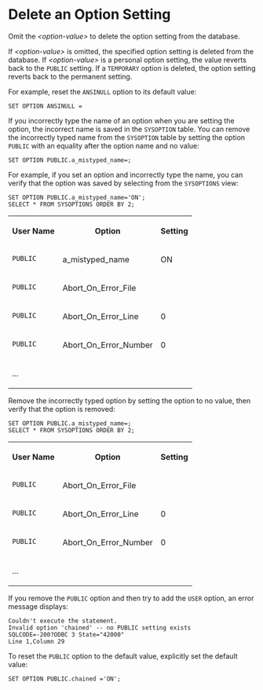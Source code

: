 <!-- loioa62a4f2284f21015b21797f8c740a93c -->

# Delete an Option Setting

Omit the *<option-value\>* to delete the option setting from the database.

If *<option-value\>* is omitted, the specified option setting is deleted from the database. If *<option-value\>* is a personal option setting, the value reverts back to the `PUBLIC` setting. If a `TEMPORARY` option is deleted, the option setting reverts back to the permanent setting.

For example, reset the `ANSINULL` option to its default value:

```
SET OPTION ANSINULL =
```

If you incorrectly type the name of an option when you are setting the option, the incorrect name is saved in the `SYSOPTION` table. You can remove the incorrectly typed name from the `SYSOPTION` table by setting the option `PUBLIC` with an equality after the option name and no value:

```
SET OPTION PUBLIC.a_mistyped_name=;
```

For example, if you set an option and incorrectly type the name, you can verify that the option was saved by selecting from the `SYSOPTIONS` view:

```
SET OPTION PUBLIC.a_mistyped_name='ON';
SELECT * FROM SYSOPTIONS ORDER BY 2;
```


<table>
<tr>
<th valign="top" rowspan="1">

User Name

</th>
<th valign="top" rowspan="1">

Option

</th>
<th valign="top" rowspan="1">

Setting

</th>
</tr>
<tr>
<td valign="top" rowspan="1">

`PUBLIC`

</td>
<td valign="top" rowspan="1">

a\_mistyped\_name

</td>
<td valign="top" rowspan="1">

ON

</td>
</tr>
<tr>
<td valign="top" rowspan="1">

`PUBLIC`

</td>
<td valign="top" rowspan="1">

Abort\_On\_Error\_File

</td>
<td valign="top" rowspan="1">



</td>
</tr>
<tr>
<td valign="top" rowspan="1">

`PUBLIC`

</td>
<td valign="top" rowspan="1">

Abort\_On\_Error\_Line

</td>
<td valign="top" rowspan="1">

0

</td>
</tr>
<tr>
<td valign="top" rowspan="1">

`PUBLIC`

</td>
<td valign="top" rowspan="1">

Abort\_On\_Error\_Number

</td>
<td valign="top" rowspan="1">

0

</td>
</tr>
<tr>
<td valign="top" rowspan="1">

...

</td>
<td valign="top" rowspan="1">



</td>
<td valign="top" rowspan="1">



</td>
</tr>
</table>

Remove the incorrectly typed option by setting the option to no value, then verify that the option is removed:

```
SET OPTION PUBLIC.a_mistyped_name=;
SELECT * FROM SYSOPTIONS ORDER BY 2;
```


<table>
<tr>
<th valign="top" rowspan="1">

User Name

</th>
<th valign="top" rowspan="1">

Option

</th>
<th valign="top" rowspan="1">

Setting

</th>
</tr>
<tr>
<td valign="top" rowspan="1">

`PUBLIC`

</td>
<td valign="top" rowspan="1">

Abort\_On\_Error\_File

</td>
<td valign="top" rowspan="1">



</td>
</tr>
<tr>
<td valign="top" rowspan="1">

`PUBLIC`

</td>
<td valign="top" rowspan="1">

Abort\_On\_Error\_Line

</td>
<td valign="top" rowspan="1">

0

</td>
</tr>
<tr>
<td valign="top" rowspan="1">

`PUBLIC`

</td>
<td valign="top" rowspan="1">

Abort\_On\_Error\_Number

</td>
<td valign="top" rowspan="1">

0

</td>
</tr>
<tr>
<td valign="top" rowspan="1">

...

</td>
<td valign="top" rowspan="1">



</td>
<td valign="top" rowspan="1">



</td>
</tr>
</table>

If you remove the `PUBLIC` option and then try to add the `USER` option, an error message displays:

```
Couldn't execute the statement.
Invalid option 'chained' -- no PUBLIC setting exists
SQLCODE=-200?ODBC 3 State="42000"
Line 1,Column 29

```

To reset the `PUBLIC` option to the default value, explicitly set the default value:

```
SET OPTION PUBLIC.chained ='ON';
```

